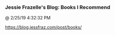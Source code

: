 ﻿

### Jessie Frazelle's Blog: Books I Recommend
@ 2/25/19 4:32:32 PM

https://blog.jessfraz.com/post/books/


